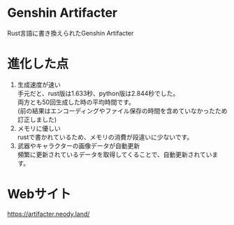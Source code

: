 # Genshin Artifacter
Rust言語に書き換えられたGenshin Artifacter
# 進化した点
1. 生成速度が速い  
手元だと、rust版は1.633秒、python版は2.844秒でした。  
両方とも50回生成した時の平均時間です。  
(前の結果はエンコーディングやファイル保存の時間を含めていなかったため訂正しました)  
2. メモリに優しい  
rustで書かれているため、メモリの消費が段違いに少ないです。
3. 武器やキャラクターの画像データが自動更新  
頻繁に更新されているデータを取得してくることで、自動更新されています。
# Webサイト
https://artifacter.neody.land/